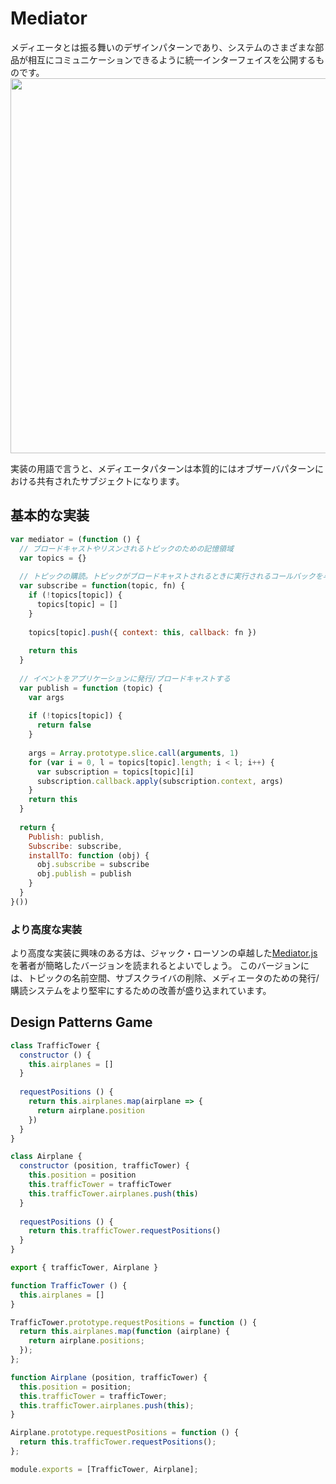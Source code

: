 # Mediator

メディエータとは振る舞いのデザインパターンであり、システムのさまざまな部品が相互にコミュニケーションできるように統一インターフェイスを公開するものです。
<img src="https://user-images.githubusercontent.com/4797793/191047407-6aa6f77e-9df6-4a33-b5cd-2eef688c6fb0.jpeg" width="600px" height="auto" />

実装の用語で言うと、メディエータパターンは本質的にはオブザーバパターンにおける共有されたサブジェクトになります。

## 基本的な実装
```js
var mediator = (function () {
  // ブロードキャストやリスンされるトピックのための記憶領域
  var topics = {}
  
  // トピックの購読。トピックがブロードキャストされるときに実行されるコールバックを与える
  var subscribe = function(topic, fn) {
    if (!topics[topic]) {
      topics[topic] = []
    }
    
    topics[topic].push({ context: this, callback: fn })
    
    return this
  }
  
  // イベントをアプリケーションに発行/ブロードキャストする
  var publish = function (topic) {
    var args
    
    if (!topics[topic]) {
      return false
    }
    
    args = Array.prototype.slice.call(arguments, 1)
    for (var i = 0, l = topics[topic].length; i < l; i++) {
      var subscription = topics[topic][i]
      subscription.callback.apply(subscription.context, args)
    }
    return this
  }
  
  return {
    Publish: publish,
    Subscribe: subscribe,
    installTo: function (obj) {
      obj.subscribe = subscribe
      obj.publish = publish
    }
  }
}())
```

### より高度な実装
より高度な実装に興味のある方は、ジャック・ローソンの卓越した[Mediator.js](http://thejacklawson.com/Mediator.js/)を著者が簡略したバージョンを読まれるとよいでしょう。
このバージョンには、トピックの名前空間、サブスクライバの削除、メディエータのための発行/購読システムをより堅牢にするための改善が盛り込まれています。

## Design Patterns Game
```js
class TrafficTower {
  constructor () {
    this.airplanes = []
  }
  
  requestPositions () {
    return this.airplanes.map(airplane => {
      return airplane.position
    })
  }
}

class Airplane {
  constructor (position, trafficTower) {
    this.position = position
    this.trafficTower = trafficTower
    this.trafficTower.airplanes.push(this)
  }
  
  requestPositions () {
    return this.trafficTower.requestPositions()
  }
}

export { trafficTower, Airplane }
```

```js
function TrafficTower () {
  this.airplanes = []
}

TrafficTower.prototype.requestPositions = function () {
  return this.airplanes.map(function (airplane) {
    return airplane.positions;
  });
};

function Airplane (position, trafficTower) {
  this.position = position;
  this.trafficTower = trafficTower;
  this.trafficTower.airplanes.push(this);
}

Airplane.prototype.requestPositions = function () {
  return this.trafficTower.requestPositions();
};

module.exports = [TrafficTower, Airplane];
```


